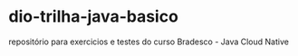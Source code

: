# dio-trilha-java-basico
repositório para exercicios e testes do curso Bradesco - Java Cloud Native
